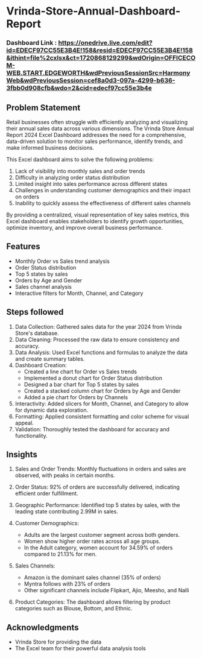 
# Vrinda-Store-Annual-Dashboard-Report

### Dashboard Link : https://onedrive.live.com/edit?id=EDECF97CC55E3B4E!158&resid=EDECF97CC55E3B4E!158&ithint=file%2cxlsx&ct=1720868129299&wdOrigin=OFFICECOM-WEB.START.EDGEWORTH&wdPreviousSessionSrc=HarmonyWeb&wdPreviousSession=cef8a0d3-097a-4299-b636-3fbb0d908cfb&wdo=2&cid=edecf97cc55e3b4e

## Problem Statement

Retail businesses often struggle with efficiently analyzing and visualizing their annual sales data across various dimensions. The Vrinda Store Annual Report 2024 Excel Dashboard addresses the need for a comprehensive, data-driven solution to monitor sales performance, identify trends, and make informed business decisions.

This Excel dashboard aims to solve the following problems:

1. Lack of visibility into monthly sales and order trends
2. Difficulty in analyzing order status distribution
3. Limited insight into sales performance across different states
4. Challenges in understanding customer demographics and their impact on orders
5. Inability to quickly assess the effectiveness of different sales channels

By providing a centralized, visual representation of key sales metrics, this Excel dashboard enables stakeholders to identify growth opportunities, optimize inventory, and improve overall business performance.

## Features

- Monthly Order vs Sales trend analysis
- Order Status distribution
- Top 5 states by sales
- Orders by Age and Gender
- Sales channel analysis
- Interactive filters for Month, Channel, and Category

## Steps followed 

1. Data Collection: Gathered sales data for the year 2024 from Vrinda Store's database.
2. Data Cleaning: Processed the raw data to ensure consistency and accuracy.
3. Data Analysis: Used Excel functions and formulas to analyze the data and create summary tables.
4. Dashboard Creation: 
   - Created a line chart for Order vs Sales trends
   - Implemented a donut chart for Order Status distribution
   - Designed a bar chart for Top 5 states by sales
   - Created a stacked column chart for Orders by Age and Gender
   - Added a pie chart for Orders by Channels
5. Interactivity: Added slicers for Month, Channel, and Category to allow for dynamic data exploration.
6. Formatting: Applied consistent formatting and color scheme for visual appeal.
7. Validation: Thoroughly tested the dashboard for accuracy and functionality.


## Insights

1. Sales and Order Trends: Monthly fluctuations in orders and sales are observed, with peaks in certain months.

2. Order Status: 92% of orders are successfully delivered, indicating efficient order fulfillment.

3. Geographic Performance: Identified top 5 states by sales, with the leading state contributing 2.99M in sales.

4. Customer Demographics: 
   - Adults are the largest customer segment across both genders.
   - Women show higher order rates across all age groups.
   - In the Adult category, women account for 34.59% of orders compared to 21.13% for men.

5. Sales Channels: 
   - Amazon is the dominant sales channel (35% of orders)
   - Myntra follows with 23% of orders
   - Other significant channels include Flipkart, Ajio, Meesho, and Nalli

6. Product Categories: The dashboard allows filtering by product categories such as Blouse, Bottom, and Ethnic.



## Acknowledgments

- Vrinda Store for providing the data
- The Excel team for their powerful data analysis tools



